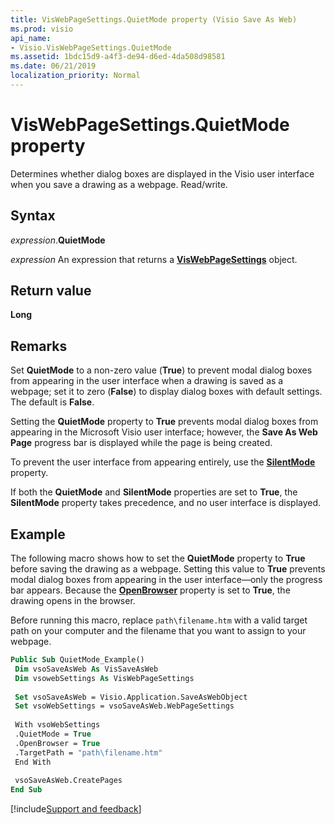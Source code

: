 ```yaml
---
title: VisWebPageSettings.QuietMode property (Visio Save As Web)
ms.prod: visio
api_name:
- Visio.VisWebPageSettings.QuietMode
ms.assetid: 1bdc15d9-a4f3-de94-d6ed-4da508d98581
ms.date: 06/21/2019
localization_priority: Normal
---
```



# VisWebPageSettings.QuietMode property

Determines whether dialog boxes are displayed in the Visio user interface when you save a drawing as a webpage. Read/write.


## Syntax

_expression_.**QuietMode**

_expression_ An expression that returns a **[VisWebPageSettings](Visio.VisWebPageSettings.md)** object.


## Return value

**Long**


## Remarks

Set **QuietMode** to a non-zero value (**True**) to prevent modal dialog boxes from appearing in the user interface when a drawing is saved as a webpage; set it to zero (**False**) to display dialog boxes with default settings. The default is **False**.

Setting the **QuietMode** property to **True** prevents modal dialog boxes from appearing in the Microsoft Visio user interface; however, the **Save As Web Page** progress bar is displayed while the page is being created.

To prevent the user interface from appearing entirely, use the **[SilentMode](Visio.VisWebPageSettings.SilentMode.md)** property.

If both the **QuietMode** and **SilentMode** properties are set to **True**, the **SilentMode** property takes precedence, and no user interface is displayed.


## Example

The following macro shows how to set the **QuietMode** property to **True** before saving the drawing as a webpage. Setting this value to **True** prevents modal dialog boxes from appearing in the user interface—only the progress bar appears. Because the **[OpenBrowser](Visio.VisWebPageSettings.OpenBrowser.md)** property is set to **True**, the drawing opens in the browser.

Before running this macro, replace `path\filename.htm` with a valid target path on your computer and the filename that you want to assign to your webpage.

```vb
Public Sub QuietMode_Example() 
 Dim vsoSaveAsWeb As VisSaveAsWeb 
 Dim vsowebSettings As VisWebPageSettings 
 
 Set vsoSaveAsWeb = Visio.Application.SaveAsWebObject 
 Set vsoWebSettings = vsoSaveAsWeb.WebPageSettings 
 
 With vsoWebSettings 
 .QuietMode = True 
 .OpenBrowser = True 
 .TargetPath = "path\filename.htm" 
 End With 
 
 vsoSaveAsWeb.CreatePages 
End Sub
```

[!include[Support and feedback](~/includes/feedback-boilerplate.md)]